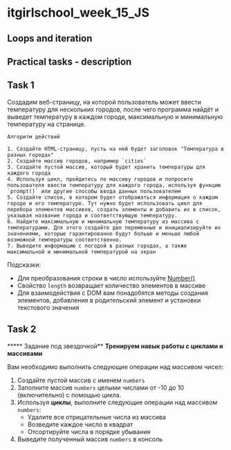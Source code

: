 # itgirlschool_week_15_JS
## Loops and iteration

## Practical tasks - description

## Task 1
Создадим веб-страницу, на которой пользователь может ввести температуру для нескольких городов, после чего программа найдёт и выведет температуру в каждом городе, максимальную и минимальную температуру на странице.
    
    Алгоритм действий
    
    1. Создайте HTML-страницу, пусть на ней будет заголовок "Температура в разных городах"
    2. Создайте массив городов, например `cities`
    3. Создайте пустой массив, который будет хранить температуры для каждого города
    4. Используя цикл, пройдитесь по массиву городов и попросите пользователя ввести температуру для каждого города, используя функцию `prompt()` или другие способы ввода данных пользователем 
    5. Создайте список, в котором будет отображаться информация о каждом городе и его температуре. Тут нужно будет использовать цикл для перебора элементов массивов, создать элементы и добавить их в список, указывая название города и соответствующую температуру.
    6. Найдите максимальную и минимальную температуру из массива с температурами. Для этого создайте две переменные и инициализируйте их значениями, которые гарантированно будут больше и меньше любой возможной температуры соответственно.
    7. Выведите информацию с погодой в разных городах, а также максимальной и минимальной температурой на экран

Подсказки:
- Для преобразования строки в число используйте [Number()](https://developer.mozilla.org/ru/docs/Web/JavaScript/Reference/Global_Objects/Number)
- Свойство `length` возвращает количество элементов в массиве
- Для взаимодействия с DOM вам понадобятся методы создания элементов, добавления в родительский элемент и установки текстового значения

## Task 2
***** Задание под звездочкой**
**Тренируем навык работы с циклами и массивами**

Вам необходимо выполнить следующие операции над массивом чисел:

1. Создайте пустой массив с именем `numbers`
2. Заполните массив `numbers` целыми числами от -10 до 10 (включительно) с помощью цикла.
3. Используя **циклы**, выполните следующие операции над массивом `numbers`:
    - Удалите все отрицательные числа из массива
    - Возведите каждое число в квадрат
    - Отсортируйте числа в порядке убывания
4. Выведите полученный массив `numbers` в консоль
